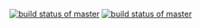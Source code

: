 [![build status of master](https://travis-ci.com/ImroseSingh/triangle-HW2.svg?branch=master)](https://travis-ci.org/ImroseSingh/triangle-HW2/builds/238965631)
[![build status of master](https://travis-ci.org/ImroseSingh/triangel-HW2.svg?branch=master)](https://travis-ci.org/ImroseSingh/triangel-HW2)
